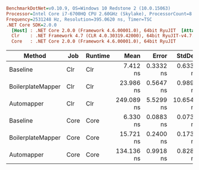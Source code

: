 ``` ini

BenchmarkDotNet=v0.10.9, OS=Windows 10 Redstone 2 (10.0.15063)
Processor=Intel Core i7-6700HQ CPU 2.60GHz (Skylake), ProcessorCount=8
Frequency=2531248 Hz, Resolution=395.0620 ns, Timer=TSC
.NET Core SDK=2.0.0
  [Host] : .NET Core 2.0.0 (Framework 4.6.00001.0), 64bit RyuJIT  [AttachedDebugger]
  Clr    : .NET Framework 4.7 (CLR 4.0.30319.42000), 64bit RyuJIT-v4.7.2115.0
  Core   : .NET Core 2.0.0 (Framework 4.6.00001.0), 64bit RyuJIT


```
 |            Method |  Job | Runtime |       Mean |     Error |     StdDev |     Median |        Min |        Max | Scaled | ScaledSD |  Gen 0 | Allocated |
 |------------------ |----- |-------- |-----------:|----------:|-----------:|-----------:|-----------:|-----------:|-------:|---------:|-------:|----------:|
 |          Baseline |  Clr |     Clr |   7.412 ns | 0.3332 ns |  0.6339 ns |   7.121 ns |   6.770 ns |   9.195 ns |   1.00 |     0.00 | 0.0178 |      56 B |
 | BoilerplateMapper |  Clr |     Clr |  23.986 ns | 0.5647 ns |  0.9891 ns |  23.953 ns |  21.915 ns |  25.805 ns |   3.26 |     0.28 | 0.0178 |      56 B |
 |        Automapper |  Clr |     Clr | 249.089 ns | 5.5299 ns | 10.6543 ns | 249.053 ns | 232.878 ns | 274.881 ns |  33.82 |     2.93 | 0.0176 |      56 B |
 |          Baseline | Core |    Core |   6.330 ns | 0.0883 ns |  0.0737 ns |   6.369 ns |   6.164 ns |   6.391 ns |   1.00 |     0.00 | 0.0178 |      56 B |
 | BoilerplateMapper | Core |    Core |  15.721 ns | 0.2400 ns |  0.1735 ns |  15.655 ns |  15.523 ns |  16.121 ns |   2.48 |     0.04 | 0.0178 |      56 B |
 |        Automapper | Core |    Core | 134.136 ns | 0.9918 ns |  0.8282 ns | 133.968 ns | 132.698 ns | 135.692 ns |  21.19 |     0.27 | 0.0176 |      56 B |
